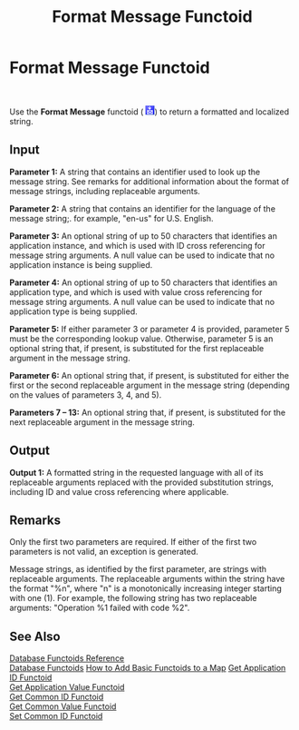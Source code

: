 ﻿---
title: Format Message Functoid
TOCTitle: Format Message Functoid
ms:assetid: 477cc8b5-fe76-4b82-baee-fbc5fda1f1d5
ms:mtpsurl: https://msdn.microsoft.com/library/Aa559909(v=BTS.80)
ms:contentKeyID: 51527768
ms.date: 08/30/2017
mtps_version: v=BTS.80
---

# Format Message Functoid

 

Use the **Format Message** functoid ( ![](images/Aa562112.70a6fb56-e342-4bd0-87ce-7cc77984928d(BTS.80).jpeg)) to return a formatted and localized string.

## Input

**Parameter 1:** A string that contains an identifier used to look up the message string. See remarks for additional information about the format of message strings, including replaceable arguments.

**Parameter 2:** A string that contains an identifier for the language of the message string;. for example, "en-us" for U.S. English.

**Parameter 3:** An optional string of up to 50 characters that identifies an application instance, and which is used with ID cross referencing for message string arguments. A null value can be used to indicate that no application instance is being supplied.

**Parameter 4:** An optional string of up to 50 characters that identifies an application type, and which is used with value cross referencing for message string arguments. A null value can be used to indicate that no application type is being supplied.

**Parameter 5:** If either parameter 3 or parameter 4 is provided, parameter 5 must be the corresponding lookup value. Otherwise, parameter 5 is an optional string that, if present, is substituted for the first replaceable argument in the message string.

**Parameter 6:** An optional string that, if present, is substituted for either the first or the second replaceable argument in the message string (depending on the values of parameters 3, 4, and 5).

**Parameters 7 – 13:** An optional string that, if present, is substituted for the next replaceable argument in the message string.

## Output

**Output 1:** A formatted string in the requested language with all of its replaceable arguments replaced with the provided substitution strings, including ID and value cross referencing where applicable.

## Remarks

Only the first two parameters are required. If either of the first two parameters is not valid, an exception is generated.

Message strings, as identified by the first parameter, are strings with replaceable arguments. The replaceable arguments within the string have the format "%n", where "n" is a monotonically increasing integer starting with one (1). For example, the following string has two replaceable arguments: "Operation %1 failed with code %2".

## See Also

[Database Functoids Reference](database-functoids-reference.md)  
[Database Functoids](https://msdn.microsoft.com/library/aa560892\(v=bts.80\))  
[How to Add Basic Functoids to a Map](https://msdn.microsoft.com/library/aa560635\(v=bts.80\))  
[Get Application ID Functoid](get-application-id-functoid.md)  
[Get Application Value Functoid](get-application-value-functoid.md)  
[Get Common ID Functoid](get-common-id-functoid.md)  
[Get Common Value Functoid](get-common-value-functoid.md)  
[Set Common ID Functoid](set-common-id-functoid.md)

